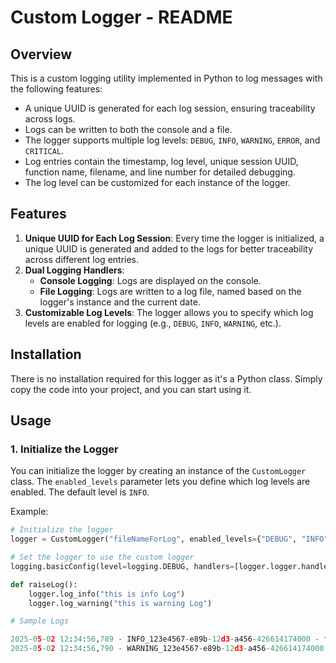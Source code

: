 # Custom Logger - README

## Overview

This is a custom logging utility implemented in Python to log messages with the following features:

- A unique UUID is generated for each log session, ensuring traceability across logs.
- Logs can be written to both the console and a file.
- The logger supports multiple log levels: `DEBUG`, `INFO`, `WARNING`, `ERROR`, and `CRITICAL`.
- Log entries contain the timestamp, log level, unique session UUID, function name, filename, and line number for detailed debugging.
- The log level can be customized for each instance of the logger.

## Features

1. **Unique UUID for Each Log Session**: Every time the logger is initialized, a unique UUID is generated and added to the logs for better traceability across different log entries.
2. **Dual Logging Handlers**:
   - **Console Logging**: Logs are displayed on the console.
   - **File Logging**: Logs are written to a log file, named based on the logger's instance and the current date.
3. **Customizable Log Levels**: The logger allows you to specify which log levels are enabled for logging (e.g., `DEBUG`, `INFO`, `WARNING`, etc.).

## Installation

There is no installation required for this logger as it's a Python class. Simply copy the code into your project, and you can start using it.

## Usage

### 1. Initialize the Logger

You can initialize the logger by creating an instance of the `CustomLogger` class. The `enabled_levels` parameter lets you define which log levels are enabled. The default level is `INFO`.

Example:

```python
# Initialize the logger
logger = CustomLogger("fileNameForLog", enabled_levels={"DEBUG", "INFO", "WARNING", "ERROR", "CRITICAL"})

# Set the logger to use the custom logger
logging.basicConfig(level=logging.DEBUG, handlers=[logger.logger.handlers[0]], format="%(asctime)s - %(levelname)s - %(message)s - [%(filename)s:%(funcName)s:%(lineno)d]")

def raiseLog():
    logger.log_info("this is info Log")
    logger.log_warning("this is warning Log")

# Sample Logs

2025-05-02 12:34:56,789 - INFO_123e4567-e89b-12d3-a456-426614174000 - this is info Log - [raiseLog:example.py:15]
2025-05-02 12:34:56,790 - WARNING_123e4567-e89b-12d3-a456-426614174000 - this is warning Log - [raiseLog:example.py:16]

